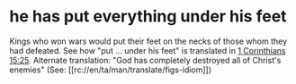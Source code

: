 # he has put everything under his feet

Kings who won wars would put their feet on the necks of those whom they had defeated. See how "put ... under his feet" is translated in [1 Corinthians 15:25](./24.md). Alternate translation: "God has completely destroyed all of Christ's enemies" (See: [[rc://en/ta/man/translate/figs-idiom]])

